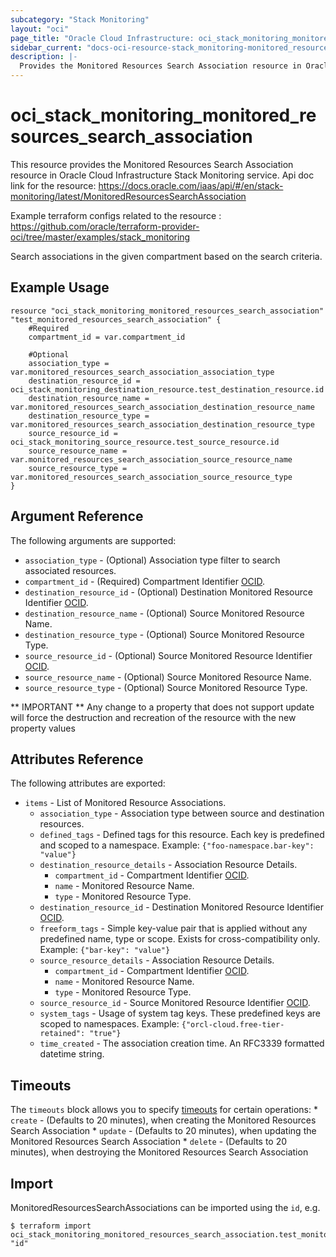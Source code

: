 ```yaml
---
subcategory: "Stack Monitoring"
layout: "oci"
page_title: "Oracle Cloud Infrastructure: oci_stack_monitoring_monitored_resources_search_association"
sidebar_current: "docs-oci-resource-stack_monitoring-monitored_resources_search_association"
description: |-
  Provides the Monitored Resources Search Association resource in Oracle Cloud Infrastructure Stack Monitoring service
---
```


# oci_stack_monitoring_monitored_resources_search_association
This resource provides the Monitored Resources Search Association resource in Oracle Cloud Infrastructure Stack Monitoring service.
Api doc link for the resource: https://docs.oracle.com/iaas/api/#/en/stack-monitoring/latest/MonitoredResourcesSearchAssociation

Example terraform configs related to the resource : https://github.com/oracle/terraform-provider-oci/tree/master/examples/stack_monitoring

Search associations in the given compartment based on the search criteria.


## Example Usage

```hcl
resource "oci_stack_monitoring_monitored_resources_search_association" "test_monitored_resources_search_association" {
	#Required
	compartment_id = var.compartment_id

	#Optional
	association_type = var.monitored_resources_search_association_association_type
	destination_resource_id = oci_stack_monitoring_destination_resource.test_destination_resource.id
	destination_resource_name = var.monitored_resources_search_association_destination_resource_name
	destination_resource_type = var.monitored_resources_search_association_destination_resource_type
	source_resource_id = oci_stack_monitoring_source_resource.test_source_resource.id
	source_resource_name = var.monitored_resources_search_association_source_resource_name
	source_resource_type = var.monitored_resources_search_association_source_resource_type
}
```

## Argument Reference

The following arguments are supported:

* `association_type` - (Optional) Association type filter to search associated resources. 
* `compartment_id` - (Required) Compartment Identifier [OCID](https://docs.cloud.oracle.com/iaas/Content/General/Concepts/identifiers.htm). 
* `destination_resource_id` - (Optional) Destination Monitored Resource Identifier [OCID](https://docs.cloud.oracle.com/iaas/Content/General/Concepts/identifiers.htm). 
* `destination_resource_name` - (Optional) Source Monitored Resource Name. 
* `destination_resource_type` - (Optional) Source Monitored Resource Type. 
* `source_resource_id` - (Optional) Source Monitored Resource Identifier [OCID](https://docs.cloud.oracle.com/iaas/Content/General/Concepts/identifiers.htm). 
* `source_resource_name` - (Optional) Source Monitored Resource Name. 
* `source_resource_type` - (Optional) Source Monitored Resource Type. 


** IMPORTANT **
Any change to a property that does not support update will force the destruction and recreation of the resource with the new property values

## Attributes Reference

The following attributes are exported:

* `items` - List of Monitored Resource Associations.
	* `association_type` - Association type between source and destination resources. 
	* `defined_tags` - Defined tags for this resource. Each key is predefined and scoped to a namespace. Example: `{"foo-namespace.bar-key": "value"}` 
	* `destination_resource_details` - Association Resource Details. 
		* `compartment_id` - Compartment Identifier [OCID](https://docs.cloud.oracle.com/iaas/Content/General/Concepts/identifiers.htm). 
		* `name` - Monitored Resource Name. 
		* `type` - Monitored Resource Type. 
	* `destination_resource_id` - Destination Monitored Resource Identifier [OCID](https://docs.cloud.oracle.com/iaas/Content/General/Concepts/identifiers.htm). 
	* `freeform_tags` - Simple key-value pair that is applied without any predefined name, type or scope. Exists for cross-compatibility only. Example: `{"bar-key": "value"}` 
	* `source_resource_details` - Association Resource Details. 
		* `compartment_id` - Compartment Identifier [OCID](https://docs.cloud.oracle.com/iaas/Content/General/Concepts/identifiers.htm). 
		* `name` - Monitored Resource Name. 
		* `type` - Monitored Resource Type. 
	* `source_resource_id` - Source Monitored Resource Identifier [OCID](https://docs.cloud.oracle.com/iaas/Content/General/Concepts/identifiers.htm). 
	* `system_tags` - Usage of system tag keys. These predefined keys are scoped to namespaces. Example: `{"orcl-cloud.free-tier-retained": "true"}` 
	* `time_created` - The association creation time. An RFC3339 formatted datetime string. 

## Timeouts

The `timeouts` block allows you to specify [timeouts](https://registry.terraform.io/providers/oracle/oci/latest/docs/guides/changing_timeouts) for certain operations:
	* `create` - (Defaults to 20 minutes), when creating the Monitored Resources Search Association
	* `update` - (Defaults to 20 minutes), when updating the Monitored Resources Search Association
	* `delete` - (Defaults to 20 minutes), when destroying the Monitored Resources Search Association


## Import

MonitoredResourcesSearchAssociations can be imported using the `id`, e.g.

```
$ terraform import oci_stack_monitoring_monitored_resources_search_association.test_monitored_resources_search_association "id"
```


